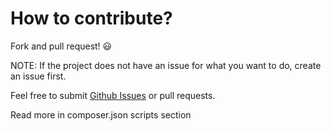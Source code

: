 # How to contribute?

Fork and pull request! 😃

NOTE: If the project does not have an issue for what you want to do, create an issue first.

Feel free to submit [Github Issues](https://github.com/e-cidade/site/issues) or pull requests.

Read more in composer.json scripts section
